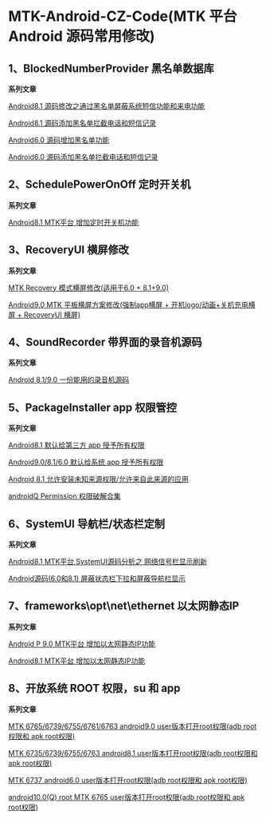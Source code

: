 # MTK-Android-CZ-Code(MTK 平台 Android 源码常用修改)


## 1、BlockedNumberProvider 黑名单数据库

**系列文章**

[Android8.1 源码修改之通过黑名单屏蔽系统短信功能和来电功能](https://blog.csdn.net/u012932409/article/details/89417324)

[Android8.1 源码添加黑名单拦截电话和短信记录](https://blog.csdn.net/u012932409/article/details/95080813)


[Android6.0 源码增加黑名单功能](https://blog.csdn.net/u012932409/article/details/101101389)


[Android6.0 源码添加黑名单拦截电话和短信记录](https://blog.csdn.net/u012932409/article/details/101101431)


## 2、SchedulePowerOnOff 定时开关机

**系列文章**

[Android8.1 MTK平台 增加定时开关机功能](https://blog.csdn.net/u012932409/article/details/100524321)


## 3、RecoveryUI 横屏修改

**系列文章**

[MTK Recovery 模式横屏修改(适用于6.0 + 8.1+9.0)](https://blog.csdn.net/u012932409/article/details/100890755)

[Android9.0 MTK 平板横屏方案修改(强制app横屏 + 开机logo/动画+关机充电横屏 + RecoveryUI 横屏)](https://blog.csdn.net/u012932409/article/details/102585974)


## 4、SoundRecorder 带界面的录音机源码

**系列文章**

[Android 8.1/9.0 一份能用的录音机源码](https://blog.csdn.net/u012932409/article/details/102721982)

## 5、PackageInstaller app 权限管控

**系列文章**

[Android8.1 默认给第三方 app 授予所有权限](https://blog.csdn.net/u012932409/article/details/97400030)

[Android9.0/8.1/6.0 默认给系统 app 授予所有权限](https://blog.csdn.net/u012932409/article/details/103726915)

[Android 8.1 允许安装未知来源权限/允许来自此来源的应用](https://blog.csdn.net/u012932409/article/details/103814872)

[androidQ Permission 权限破解合集](https://blog.csdn.net/u012932409/article/details/105734723)


## 6、SystemUI 导航栏/状态栏定制

**系列文章**

[Android8.1 MTK平台 SystemUI源码分析之 网络信号栏显示刷新](https://blog.csdn.net/u012932409/article/details/90612485)

[Android源码(6.0和8.1) 屏蔽状态栏下拉和屏蔽导航栏显示](https://blog.csdn.net/u012932409/article/details/89156391)

## 7、frameworks\opt\net\ethernet 以太网静态IP

**系列文章**

[Android P 9.0 MTK平台 增加以太网静态IP功能](https://blog.csdn.net/u012932409/article/details/102669395)

[Android8.1 MTK平台 增加以太网静态IP功能](https://blog.csdn.net/u012932409/article/details/90679666)

## 8、开放系统 ROOT 权限，su 和 app

**系列文章**

[MTK 6765/6739/6755/6761/6763 android9.0 user版本打开root权限(adb root权限和 apk root权限)](https://blog.csdn.net/u012932409/article/details/103662858)

[MTK 6735/6739/6755/6763 android8.1 user版本打开root权限(adb root权限和 apk root权限)](https://blog.csdn.net/u012932409/article/details/103353723)

[MTK 6737 android6.0 user版本打开root权限(adb root权限和 apk root权限)](https://blog.csdn.net/u012932409/article/details/103398641)

[android10.0(Q) root MTK 6765 user版本打开root权限(adb root权限和 apk root权限)](https://blog.csdn.net/u012932409/article/details/105689587)